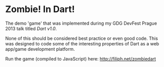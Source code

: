 # Zombie! In Dart!

The demo 'game' that was implemented during my GDG DevFest Prague 2013
talk titled _Dart v1.0_.

None of this should be considered best practice or even good code. This
was designed to code some of the interesting properties of Dart as a web
app/game development platform.

Run the game (compiled to JavaScript) here: http://filiph.net/zombiedart 
